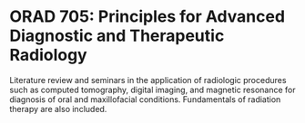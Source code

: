 # ORAD 705: Principles for Advanced Diagnostic and Therapeutic Radiology

Literature review and seminars in the application of radiologic procedures such as computed tomography, digital imaging, and magnetic resonance for diagnosis of oral and maxillofacial conditions. Fundamentals of radiation therapy are also included.